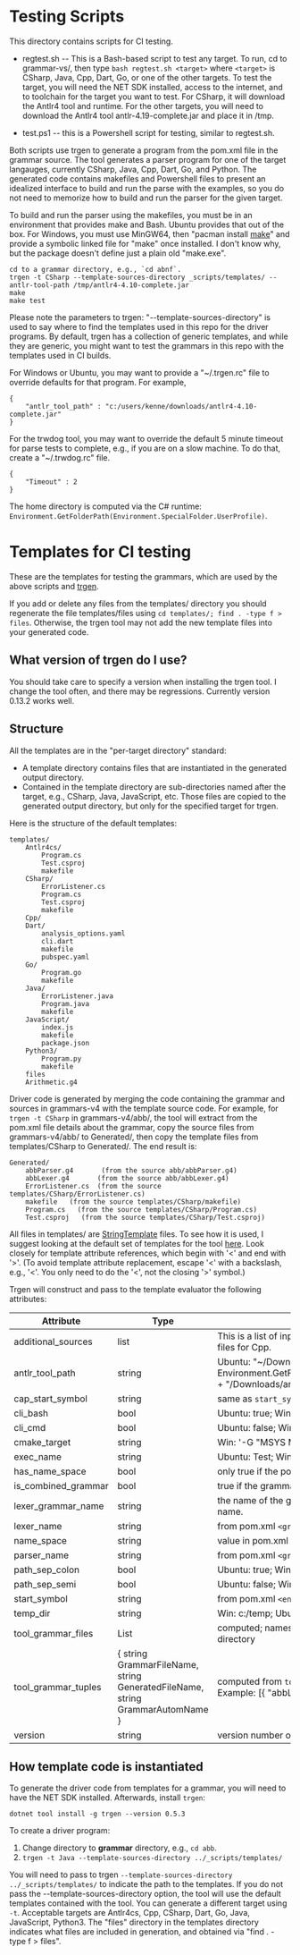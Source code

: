 # Testing Scripts

This directory contains scripts for CI testing.

* regtest.sh -- This is a Bash-based script to test any target. To
run, cd to grammar-vs/, then type `bash regtest.sh <target>` where `<target>` is CSharp, Java, Cpp, Dart, Go, or one
of the other targets. To test the target, you will need the NET SDK installed,
access to the internet, and to toolchain for the target you want to test.
For CSharp, it will download the Antlr4 tool and runtime. For the other
targets, you will need to download the Antlr4 tool antlr-4.19-complete.jar and
place it in /tmp.

* test.ps1 -- this is a Powershell script for testing, similar to regtest.sh.

Both scripts use trgen to generate a program from the pom.xml file
in the grammar source. The tool generates a parser program for one of the target
langauges, currently CSharp, Java, Cpp, Dart, Go, and Python. The generated
code contains makefiles and Powershell files to present an idealized interface
to build and run the parse with the examples, so you do not need to memorize how
to build and run the parser for the given target.

To build and run the parser using the makefiles, you must be in an environment
that provides make and Bash. Ubuntu provides that out of the box. For Windows,
you must use MinGW64, then "pacman install [make](https://packages.msys2.org/package/mingw-w64-x86_64-make)"
and provide a symbolic linked file for "make" once installed. I don't know why,
but the package doesn't define just a plain old "make.exe".

    cd to a grammar directory, e.g., `cd abnf`.
    trgen -t CSharp --template-sources-directory _scripts/templates/ --antlr-tool-path /tmp/antlr4-4.10-complete.jar
    make
    make test

Please note the parameters to trgen: "--template-sources-directory" is used
to say where to find the templates used in this repo for the driver programs.
By default, trgen has a collection of generic templates, and while they are
generic, you might want to test the grammars in this repo with the templates
used in CI builds.

For Windows or Ubuntu, you may want to provide
a "~/.trgen.rc" file to override defaults for that program.
For example,

    {
        "antlr_tool_path" : "c:/users/kenne/downloads/antlr4-4.10-complete.jar"
    }

For the trwdog tool, you may want to override the default 5 minute timeout
for parse tests to complete, e.g., if you are on a slow machine. To do that,
create a "~/.trwdog.rc" file.

    {
        "Timeout" : 2
    }


The home directory is computed via the C# runtime:
`Environment.GetFolderPath(Environment.SpecialFolder.UserProfile)`.

# Templates for CI testing

These are the templates for testing the grammars, which are used by the
above scripts and
[trgen](https://github.com/kaby76/Domemtech.Trash/tree/main/trgen).

If you add or delete any files from the templates/ directory you should regenerate
the file templates/files using `cd templates/; find . -type f > files`. Otherwise,
the trgen tool may not add the new template files into your generated code.

## What version of trgen do I use?

You should take care to specify a version when installing the trgen tool.
I change the tool often, and there may be regressions. Currently version 0.13.2
works well.

## Structure

All the templates are in the "per-target directory" standard:
* A template directory contains files that are instantiated in the generated output directory.
* Contained in the template directory are sub-directories named after the target, e.g., CSharp, Java, JavaScript, etc. Those files are copied to the generated output directory, but only for the specified target for trgen.

Here is the structure of the default templates:

    templates/
        Antlr4cs/
            Program.cs
            Test.csproj
            makefile
        CSharp/
            ErrorListener.cs
            Program.cs
            Test.csproj
            makefile
        Cpp/
        Dart/
            analysis_options.yaml
            cli.dart
            makefile
            pubspec.yaml
        Go/
            Program.go
            makefile
        Java/
            ErrorListener.java
            Program.java
            makefile
        JavaScript/
            index.js
            makefile
            package.json
        Python3/
            Program.py
            makefile
        files
        Arithmetic.g4
 
Driver code is generated by merging the code containing the grammar and sources in grammars-v4 with the template source code. For example, for `trgen -t CSharp` in grammars-v4/abb/, the tool will extract from the pom.xml file details about the grammar, copy the source files from grammars-v4/abb/ to Generated/, then copy the template files from templates/CSharp to Generated/. The end result is:

    Generated/
        abbParser.g4       (from the source abb/abbParser.g4)
        abbLexer.g4       (from the source abb/abbLexer.g4)
        ErrorListener.cs  (from the source templates/CSharp/ErrorListener.cs)
        makefile   (from the source templates/CSharp/makefile)
        Program.cs   (from the source templates/CSharp/Program.cs)
        Test.csproj   (from the source templates/CSharp/Test.csproj)

All files in templates/ are [StringTemplate](https://github.com/antlr/stringtemplate4/blob/master/doc/introduction.md) files. To see how it is used, I suggest looking at the default set of templates for the tool [here](https://github.com/kaby76/Domemtech.Trash/tree/main/trgen/templates). Look closely for template attribute references, which begin with '<' and end with '>'. (To avoid template attribute replacement, escape '<' with a backslash, e.g., '\<'. You only need to do the '<', not the closing '>' symbol.)

Trgen will construct and pass to the template evaluator the following attributes:

| Attribute | Type | Default |
| ----- | ----- | ----- |
| additional_sources | list<string> | This is a list of input files with the suffix for the target, e.g., all .cpp files for Cpp. |
| antlr_tool_path | string | Ubuntu: "~/Downloads/antlr4-4.10-complete.jar" Win: Environment.GetFolderPath(Environment.SpecialFolder.UserProfile) + "/Downloads/antlr4-4.10-complete.jar" |
| cap_start_symbol | string | same as `start_symbol`, but first letter capitalized |
| cli_bash | bool | Ubuntu: true; Win: false |
| cli_cmd | bool | Ubuntu: false; Win: true |
| cmake_target | string | Win: '-G "MSYS Makefile"'; Ubuntu: '' |
| exec_name | string | Ubuntu: Test; Win: Test.exe |
| has_name_space | bool | only true if the pom.xml has non-empty `<packageName>` specified |
| is_combined_grammar | bool | true if the grammar is a combined grammar. |
| lexer_grammar_name | string | the name of the grammar file file, or just the combined grammar file name. |
| lexer_name | string | from pom.xml `<grammarName>` + "Lexer" |
| name_space | string | value in pom.xml `<packageName>` |
| parser_name | string | from pom.xml `<grammarName>` + "Parser" |
| path_sep_colon | bool | Ubuntu: true; Win: false |
| path_sep_semi | bool | Ubuntu: false; Win: true |
| start_symbol | string | from pom.xml `<entryPoint>` |
| temp_dir | string | Win: c:/temp; Ubuntu: /tmp. This is used for the Cpp target |
| tool_grammar_files | List<string> | computed; names of grammar files with relative path from output directory |
| tool_grammar_tuples | { string GrammarFileName, string GeneratedFileName, string GrammarAutomName } | computed from `tool_grammar_files`, `parser_name`, `lexer_name`. Example: [{ "abbLexer.g4", "abbLexer.cs", "abbLexer" }, ...] |
| version | string | version number of trgen |

## How template code is instantiated

To generate the driver code from templates for a grammar, you will need
to have the NET SDK installed. Afterwards, install `trgen`:

    dotnet tool install -g trgen --version 0.5.3

To create a driver program:

1) Change directory to __grammar__ directory, e.g., `cd abb`.
2) `trgen -t Java --template-sources-directory ../_scripts/templates/`

You will need to pass to trgen
`--template-sources-directory ../_scripts/templates/` to indicate the path
to the templates. If you do not pass the --template-sources-directory option,
the tool will use the default templates contained with the tool. You can
generate a different target using `-t`. Acceptable targets are
Antlr4cs, Cpp, CSharp, Dart, Go, Java, JavaScript, Python3.
The "files" directory in the templates
directory indicates what files are included in generation, and obtained
via "find . -type f > files".
